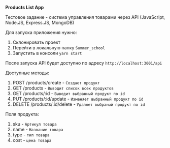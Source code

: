 **Products List App**

Тестовое задание - система управления товарами через API (JavaScript, Node.JS, Express.JS, MongoDB)

Для запуска приложения нужно:
1) Склонировать проект
2) Перейти в локальную папку `Summer_school`
3) Запустить в консоли `yarn start`

После запуска API будет доступно по адресу `http://localhost:3001/api`  

Доступные методы: 
1) POST /products/create - `Создает продукт`
2) GET /products - `Выводит список всех продуктов` 
3) GET /products/:id - `Выводит выбранный продукт по id`
4) PUT /products/:id/update - `Изменяет выбранный продукт по id`
5) DELETE /products/:id/delete - `Удаляет выбраный продукт по id`

Поля продукта: 
1) sku - `Артикул товара`
2) name - `Название товара`
3) type - `тип товара`
4) cost - `цена товара`